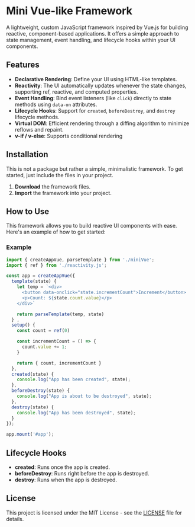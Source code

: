 # Mini Vue-like Framework

A lightweight, custom JavaScript framework inspired by Vue.js for building reactive, component-based applications. It offers a simple approach to state management, event handling, and lifecycle hooks within your UI components.

## Features

- **Declarative Rendering**: Define your UI using HTML-like templates.
- **Reactivity**: The UI automatically updates whenever the state changes, supporting ref, reactive, and computed properties.
- **Event Handling**: Bind event listeners (like `click`) directly to state methods using `data-on` attributes.
- **Lifecycle Hooks**: Support for `created`, `beforeDestroy`, and `destroy` lifecycle methods.
- **Virtual DOM**: Efficient rendering through a diffing algorithm to minimize reflows and repaint.
- **v-if / v-else**: Supports conditional rendering

## Installation

This is not a package but rather a simple, minimalistic framework. To get started, just include the files in your project.

1. **Download** the framework files.
2. **Import** the framework into your project.

## How to Use

This framework allows you to build reactive UI components with ease. Here's an example of how to get started:

### Example

```js
import { createAppVue, parseTemplate } from './miniVue';
import { ref } from './reactivity.js';

const app = createAppVue({
  template(state) {
    let temp = `<div>
      <button data-onclick="state.incrementCount">Increment</button>
      <p>Count: ${state.count.value}</p>
    </div>`

    return parseTemplate(temp, state)
  } ,
  setup() {
    const count = ref(0)

    const incrementCount = () => {
      count.value += 1;
    }

    return { count, incrementCount }
  },
  created(state) {
    console.log("App has been created", state);
  },
  beforeDestroy(state) {
    console.log("App is about to be destroyed", state);
  },
  destroy(state) {
    console.log("App has been destroyed", state);
  }
});

app.mount('#app');
```

## Lifecycle Hooks

- **created**: Runs once the app is created.
- **beforeDestroy**: Runs right before the app is destroyed.
- **destroy**: Runs when the app is destroyed.

## License

This project is licensed under the MIT License - see the [LICENSE](LICENSE) file for details.